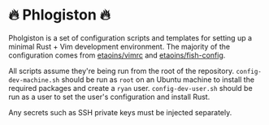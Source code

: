 # 🔥 Phlogiston 🔥

Pholgiston is a set of configuration scripts and templates for setting up a minimal Rust + Vim development environment.
The majority of the configuration comes from [etaoins/vimrc](https://github.com/etaoins/vimrc) and [etaoins/fish-config](https://github.com/etaoins/fish-config).

All scripts assume they're being run from the root of the repository.
`config-dev-machine.sh` should be run as `root` on an Ubuntu machine to install the required packages and create a `ryan` user.
`config-dev-user.sh` should be run as a user to set the user's configuration and install Rust.

Any secrets such as SSH private keys must be injected separately.
